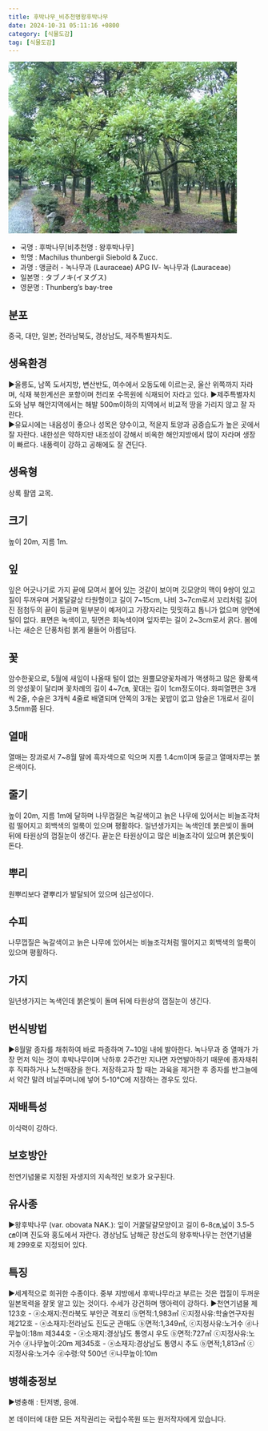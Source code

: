```yaml
---
title: 후박나무_비추천명왕후박나무
date: 2024-10-31 05:11:16 +0800
category: [식물도감]
tag: [식물도감]
---
```




![후박나무[비추천명 : 왕후박나무]](/assets/img/fileUpload/plants/basic/Lauraceae/Machilus/11556/1_th2.JPG)
- 국명 : 후박나무[비추천명 : 왕후박나무]
- 학명 : Machilus thunbergii Siebold & Zucc.
- 과명 : 앵글러 - 녹나무과 (Lauraceae) APG Ⅳ- 녹나무과 (Lauraceae)
- 일본명 : タブノキ(イヌグス)
- 영문명 : Thunberg’s bay-tree


## 분포
중국, 대만, 일본; 전라남북도, 경상남도, 제주특별자치도.
## 생육환경
▶울릉도, 남쪽 도서지방, 변산반도, 여수에서 오동도에 이르는곳, 울산 위쪽까지 자라며, 식재 북한계선은 포항이며 천리포 수목원에 식재되어 자라고 있다.
▶제주특별자치도와 남부 해안지역에서는 해발 500m이하의 지역에서 비교적 땅을 가리지 않고 잘 자란다.  
▶유묘시에는 내음성이 좋으나 성목은 양수이고, 적윤지 토양과 공중습도가 높은 곳에서 잘 자란다. 내한성은 약하지만 내조성이 강해서 비옥한 해안지방에서 많이 자라며 생장이 빠르다. 내풍력이 강하고 공해에도 잘 견딘다.
## 생육형
상록 활엽 교목.
## 크기
높이 20m, 지름 1m.
## 잎
잎은 어긋나기로 가지 끝에 모여서 붙어 있는 것같이 보이며 깃모양의 맥이 9쌍이 있고 질이 두꺼우며 거꿀달걀상 타원형이고 길이 7~15cm, 나비 3~7cm로서 꼬리처럼 길어진 점첨두의 끝이 둥글며 밑부분이 예저이고 가장자리는 밋밋하고 톱니가 없으며 양면에 털이 없다. 표면은 녹색이고, 뒷면은 회녹색이며 잎자루는 길이 2~3cm로서 굵다. 봄에 나는 새순은 단풍처럼 붉게 물들어 아름답다.
## 꽃
암수한꽃으로, 5월에 새잎이 나올때 털이 없는 원뿔모양꽃차례가 액생하고 많은 황록색의 양성꽃이 달리며 꽃차례의 길이 4~7㎝, 꽃대는 길이 1cm정도이다. 화피열편은 3개씩 2줄, 수술은 3개씩 4줄로 배열되며 안쪽의 3개는 꽃밥이 없고 암술은 1개로서 길이 3.5mm쯤 된다.
## 열매
열매는 장과로서 7~8월 말에 흑자색으로 익으며 지름 1.4cm이며 둥글고 열매자루는 붉은색이다.
## 줄기
높이 20m, 지름 1m에 달하며 나무껍질은 녹갈색이고 늙은 나무에 있어서는 비늘조각처럼 떨어지고 회백색의 얼룩이 있으며 평활하다. 일년생가지는 녹색인데 붉은빛이 돌며 뒤에 타원상의 껍질눈이 생긴다. 끝눈은 타원상이고 많은 비늘조각이 있으며 붉은빛이 돈다.
## 뿌리
원뿌리보다 곁뿌리가 발달되어 있으며 심근성이다.
## 수피
나무껍질은 녹갈색이고 늙은 나무에 있어서는 비늘조각처럼 떨어지고 회백색의 얼룩이 있으며 평활하다.
## 가지
일년생가지는 녹색인데 붉은빛이 돌며 뒤에 타원상의 껍질눈이 생긴다.
## 번식방법
▶8월말 종자를 채취하여 바로 파종하며 7~10일 내에 발아한다. 녹나무과 중 열매가 가장 먼저 익는 것이 후박나무이며 낙하후 2주간만 지나면 자연발아하기 때문에 종자채취후 직파하거나 노천매장을 한다. 저장하고자 할 때는 과육을 제거한 후 종자를 반그늘에서 약간 말려 비닐주머니에 넣어 5-10℃에 저장하는 경우도 있다.
## 재배특성
이식력이 강하다.
## 보호방안
천연기념물로 지정된 자생지의 지속적인 보호가 요구된다.
## 유사종
▶왕후박나무 (var. obovata NAK.): 잎이 거꿀달걀모양이고 길이 6-8㎝,넓이 3.5-5㎝이며 진도와 홍도에서 자란다. 경상남도 남해군 창선도의 왕후박나무는 천연기념물 제 299호로 지정되어 있다.
## 특징
▶세계적으로 희귀한 수종이다. 중부 지방에서 후박나무라고 부르는 것은 껍질이 두꺼운 일본목력을 잘못 알고 있는 것이다. 수세가 강건하며 맹아력이 강하다.
▶천연기념물
제123호 - ⓐ소재지:전라북도 부안군 격포리 ⓑ면적:1,983㎡ ⓒ지정사유:학술연구자원  
제212호 - ⓐ소재지:전라남도 진도군 관매도 ⓑ면적:1,349㎡, ⓒ지정사유:노거수 ⓓ나무높이:18m
제344호 - ⓐ소재지:경상남도 통영시 우도 ⓑ면적:727㎡ ⓒ지정사유:노거수 ⓓ나무높이:20m
제345호 - ⓐ소재지:경상남도 통영시 추도 ⓑ면적;1,813㎡ ⓒ지정사유:노거수 ⓓ수령:약 500년 ⓔ나무높이:10m
## 병해충정보
▶병충해 : 탄저병, 응애.






본 데이터에 대한 모든 저작권리는 국립수목원 또는 원저작자에게 있습니다.
